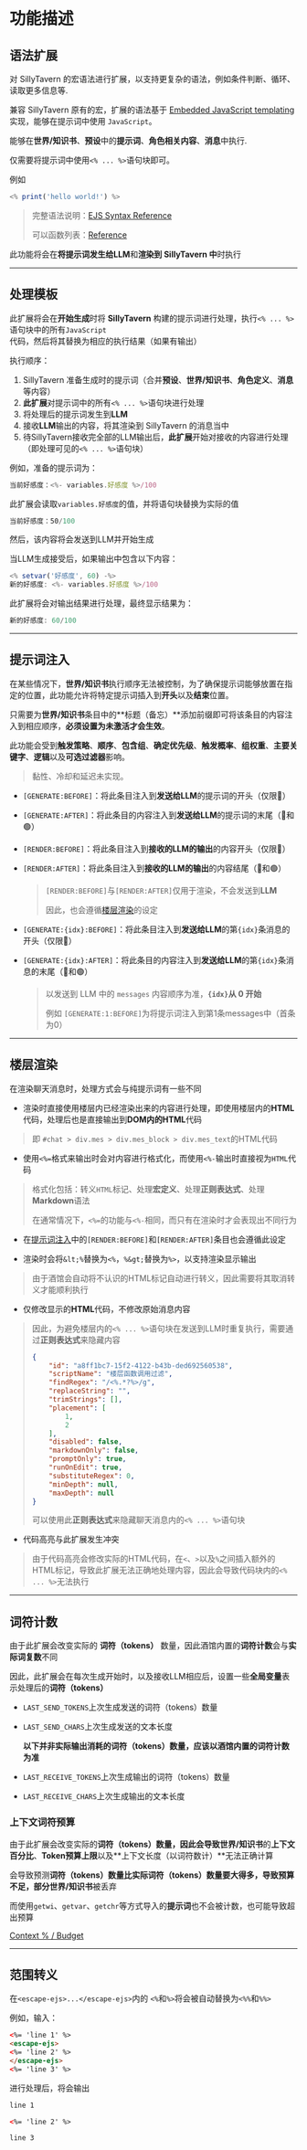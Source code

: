 # 功能描述

## 语法扩展

对 SillyTavern 的宏语法进行扩展，以支持更复杂的语法，例如条件判断、循环、读取更多信息等.

兼容 SillyTavern 原有的宏，扩展的语法基于 [Embedded JavaScript templating](https://ejs.co/) 实现，能够在提示词中使用 `JavaScript`。

能够在**世界/知识书**、**预设**中的**提示词**、**角色相关内容**、**消息**中执行.

仅需要将提示词中使用`<% ... %>`语句块即可。

例如

```javascript
<% print('hello world!') %>
```

> 完整语法说明：[EJS Syntax Reference](https://github.com/mde/ejs/blob/main/docs/syntax.md)
>
> 可以函数列表：[Reference](reference_cn.md)

此功能将会在**将提示词发生给LLM**和**渲染到 SillyTavern 中**时执行

---

## 处理模板

此扩展将会在**开始生成**时将 **SillyTavern** 构建的提示词进行处理，执行`<% ... %>`语句块中的所有`JavaScript`代码，然后将其替换为相应的执行结果（如果有输出）

执行顺序：

1. SillyTavern 准备生成时的提示词（合并**预设**、**世界/知识书**、**角色定义**、**消息**等内容）
2. **此扩展**对提示词中的所有`<% ... %>`语句块进行处理
3. 将处理后的提示词发生到**LLM**
4. 接收**LLM**输出的内容，将其渲染到 SillyTavern 的消息当中
5. 待SillyTavern接收完全部的LLM输出后，**此扩展**开始对接收的内容进行处理（即处理可见的`<% ... %>`语句块）



例如，准备的提示词为：

```javascript
当前好感度：<%- variables.好感度 %>/100
```

此扩展会读取`variables.好感度`的值，并将语句块替换为实际的值

```javascript
当前好感度：50/100
```

然后，该内容将会发送到LLM并开始生成

当LLM生成接受后，如果输出中包含以下内容：

```javascript
<% setvar('好感度', 60) -%>
新的好感度: <%- variables.好感度 %>/100
```

此扩展将会对输出结果进行处理，最终显示结果为：

```javascript
新的好感度: 60/100
```

---

## 提示词注入

在某些情况下，**世界/知识书**执行顺序无法被控制，为了确保提示词能够放置在指定的位置，此功能允许将特定提示词插入到**开头**以及**结束**位置。

只需要为**世界/知识书**条目中的**标题（备忘）**添加前缀即可将该条目的内容注入到相应顺序，**必须设置为未激活才会生效**。

此功能会受到**触发策略**、**顺序**、**包含组**、**确定优先级**、**触发概率**、**组权重**、**主要关键字**、**逻辑**以及**可选过滤器**影响。

> 黏性、冷却和延迟未实现。

- `[GENERATE:BEFORE]`：将此条目注入到**发送给LLM**的提示词的开头（仅限🔵）

- `[GENERATE:AFTER]`：将此条目的内容注入到**发送给LLM**的提示词的末尾（🔵和🟢）

- `[RENDER:BEFORE]`：将此条目注入到**接收的LLM的输出**的内容开头（仅限🔵）

- `[RENDER:AFTER]`：将此条目注入到**接收的LLM的输出**的内容结尾（🔵和🟢）

  > `[RENDER:BEFORE]`与`[RENDER:AFTER]`仅用于渲染，不会发送到**LLM**
  >
  > 因此，也会遵循[楼层渲染](#楼层渲染)的设定

- `[GENERATE:{idx}:BEFORE]`：将此条目注入到**发送给LLM**的第`{idx}`条消息的开头（仅限🔵）

- `[GENERATE:{idx}:AFTER]`：将此条目的内容注入到**发送给LLM**的第`{idx}`条消息的末尾（🔵和🟢）

	> 以发送到 LLM 中的 `messages` 内容顺序为准，**`{idx}`从 0 开始**
	>
	> 例如 `[GENERATE:1:BEFORE]`为将提示词注入到第1条messages中（首条为0）

---

## 楼层渲染

在渲染聊天消息时，处理方式会与纯提示词有一些不同

- 渲染时直接使用楼层内已经渲染出来的内容进行处理，即使用楼层内的**HTML**代码，处理后也是直接输出到**DOM内的HTML**代码

> 即 `#chat > div.mes > div.mes_block > div.mes_text`的HTML代码

- 使用`<%=`格式来输出时会对内容进行格式化，而使用`<%-`输出时直接视为`HTML`代码

> 格式化包括：转义`HTML`标记、处理**宏定义**、处理**正则表达式**、处理**Markdown**语法
>
> 在通常情况下，`<%=`的功能与`<%-`相同，而只有在渲染时才会表现出不同行为

- 在[提示词注入](#提示词注入)中的`[RENDER:BEFORE]`和`[RENDER:AFTER]`条目也会遵循此设定

- 渲染时会将`&lt;%`替换为`<%`，`%&gt;`替换为`%>`，以支持渲染显示输出

> 由于酒馆会自动将不认识的HTML标记自动进行转义，因此需要将其取消转义才能顺利执行

- 仅修改显示的**HTML**代码，不修改原始消息内容

> 因此，为避免楼层内的`<% ... %>`语句块在发送到LLM时重复执行，需要通过**正则表达式**来隐藏内容
>
> ```json
> {
>     "id": "a8ff1bc7-15f2-4122-b43b-ded692560538",
>     "scriptName": "楼层函数调用过滤",
>     "findRegex": "/<%.*?%>/g",
>     "replaceString": "",
>     "trimStrings": [],
>     "placement": [
>         1,
>         2
>     ],
>     "disabled": false,
>     "markdownOnly": false,
>     "promptOnly": true,
>     "runOnEdit": true,
>     "substituteRegex": 0,
>     "minDepth": null,
>     "maxDepth": null
> }
> ```
>
> 可以使用此**正则表达式**来隐藏聊天消息内的`<% ... %>`语句块

- 代码高亮与此扩展发生冲突

> 由于代码高亮会修改实际的HTML代码，在`<`、`>`以及`%`之间插入额外的HTML标记，导致此扩展无法正确地处理内容，因此会导致代码块内的`<% ... %>`无法执行

---

## 词符计数

由于此扩展会改变实际的 **词符（tokens）** 数量，因此酒馆内置的**词符计数**会与**实际词复数**不同

因此，此扩展会在每次生成开始时，以及接收LLM相应后，设置一些**全局变量**表示处理后的**词符（tokens）**

- `LAST_SEND_TOKENS`上次生成发送的词符（tokens）数量

- `LAST_SEND_CHARS`上次生成发送的文本长度

	**以下并非实际输出消耗的词符（tokens）数量，应该以酒馆内置的词符计数为准**

- `LAST_RECEIVE_TOKENS`上次生成输出的词符（tokens）数量

- `LAST_RECEIVE_CHARS`上次生成输出的文本长度

### 上下文词符预算

由于此扩展会改变实际的**词符（tokens）**数量，因此会导致**世界/知识书**的**上下文百分比**、**Token预算上限**以及**上下文长度（以词符数计）**无法正确计算

会导致预测**词符（tokens）**数量比实际**词符（tokens）**数量要大得多，导致预算不足，部分**世界/知识书**被丢弃

而使用`getwi`、`getvar`、`getchr`等方式导入的**提示词**也不会被计数，也可能导致超出预算

[Context % / Budget](https://docs.sillytavern.app/usage/core-concepts/worldinfo/#context---budget)

---

## 范围转义

在`<escape-ejs>...</escape-ejs>`内的 `<%`和`%>`将会被自动替换为`<%%`和`%%>`

例如，输入：

```html
<%= 'line 1' %>
<escape-ejs>
<%= 'line 2' %>
</escape-ejs>
<%= 'line 3' %>
```

进行处理后，将会输出

```html
line 1

<%= 'line 2' %>

line 3
```


















